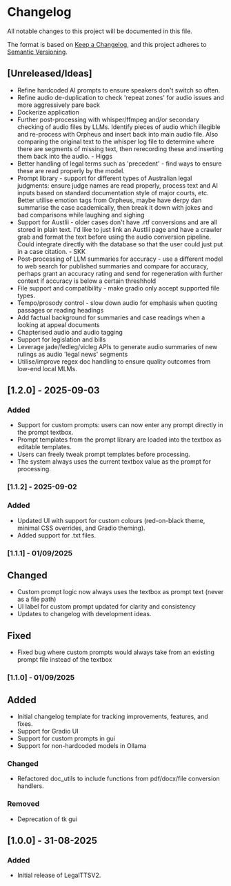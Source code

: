 # Changelog

All notable changes to this project will be documented in this file.

The format is based on [Keep a Changelog](https://keepachangelog.com/en/1.0.0/), and this project adheres to [Semantic Versioning](https://semver.org/spec/v2.0.0.html).

## [Unreleased/Ideas]
- Refine hardcoded AI prompts to ensure speakers don't switch so often.
- Refine audio de-duplication to check 'repeat zones' for audio issues and more aggressively pare back
- Dockerize application
- Further post-processing with whisper/ffmpeg and/or secondary checking of audio files by LLMs. Identify pieces of audio which  illegible and re-process with Orpheus and insert back into main audio file. Also comparing the original text to the whisper log file to determine where there are segments of missing text, then rerecording these and inserting them back into the audio. - Higgs
- Better handling of legal terms such as 'precedent' - find ways to ensure these are read properly by the model.
- Prompt library - support for different types of Australian legal judgments: ensure judge names are read properly, process text and AI inputs based on standard documentation style of major courts, etc. Better utilise emotion tags from Orpheus, maybe have derpy dan summarise the case academically, then break it down with jokes and bad comparisons while laughing and sighing
- Support for Austlii - older cases don't have .rtf conversions and are all stored in plain text. I'd like to just link an Austlii page and have a crawler grab and format the text before using the audio conversion pipeline. Could integrate directly with the database so that the user could just put in a case citation. - SKK
- Post-processing of LLM summaries for accuracy - use a different model to web search for published summaries and compare for accuracy, perhaps grant an accuracy rating and send for regeneration with further context if accuracy is below a certain threshhold
- File support and compatibility - make gradio only accept supported file types.
- Tempo/prosody control - slow down audio for emphasis when quoting passages or reading headings
- Add factual background for summaries and case readings when a looking at appeal documents
- Chapterised audio and audio tagging
- Support for legislation and bills
- Leverage jade/fedleg/vicleg APIs to generate audio summaries of new rulings as audio 'legal news' segments
- Utilise/improve regex doc handling to ensure quality outcomes from low-end local MLMs.


## [1.2.0] - 2025-09-03
### Added
- Support for custom prompts: users can now enter any prompt directly in the prompt textbox.
- Prompt templates from the prompt library are loaded into the textbox as editable templates.
- Users can freely tweak prompt templates before processing.
- The system always uses the current textbox value as the prompt for processing.

### [1.1.2] - 2025-09-02
### Added
- Updated UI with support for custom colours (red-on-black theme, minimal CSS overrides, and Gradio theming).
- Added support for .txt files.

### [1.1.1] - 01/09/2025
## Changed
- Custom prompt logic now always uses the textbox as prompt text (never as a file path)
- UI label for custom prompt updated for clarity and consistency
- Updates to changelog with development ideas.

## Fixed
- Fixed bug where custom prompts would always take from an existing prompt file instead of the textbox

### [1.1.0] - 01/09/2025
## Added
- Initial changelog template for tracking improvements, features, and fixes.
- Support for Gradio UI
- Support for custom prompts in gui
- Support for non-hardcoded models in Ollama

### Changed
- Refactored doc_utils to include functions from pdf/docx/file conversion handlers.


### Removed
- Deprecation of tk gui

## [1.0.0] - 31-08-2025
### Added
- Initial release of LegalTTSV2.
